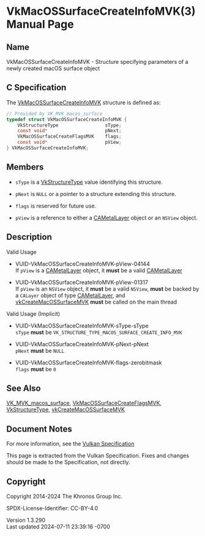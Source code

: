 # VkMacOSSurfaceCreateInfoMVK(3) Manual Page

## Name

VkMacOSSurfaceCreateInfoMVK - Structure specifying parameters of a newly
created macOS surface object



## <a href="#_c_specification" class="anchor"></a>C Specification

The [VkMacOSSurfaceCreateInfoMVK](https://registry.khronos.org/vulkan/specs/1.3-extensions/man/html/VkMacOSSurfaceCreateInfoMVK.html)
structure is defined as:

``` c
// Provided by VK_MVK_macos_surface
typedef struct VkMacOSSurfaceCreateInfoMVK {
    VkStructureType                 sType;
    const void*                     pNext;
    VkMacOSSurfaceCreateFlagsMVK    flags;
    const void*                     pView;
} VkMacOSSurfaceCreateInfoMVK;
```

## <a href="#_members" class="anchor"></a>Members

- `sType` is a [VkStructureType](https://registry.khronos.org/vulkan/specs/1.3-extensions/man/html/VkStructureType.html) value identifying
  this structure.

- `pNext` is `NULL` or a pointer to a structure extending this
  structure.

- `flags` is reserved for future use.

- `pView` is a reference to either a [CAMetalLayer](https://registry.khronos.org/vulkan/specs/1.3-extensions/man/html/CAMetalLayer.html)
  object or an `NSView` object.

## <a href="#_description" class="anchor"></a>Description

Valid Usage

- <a href="#VUID-VkMacOSSurfaceCreateInfoMVK-pView-04144"
  id="VUID-VkMacOSSurfaceCreateInfoMVK-pView-04144"></a>
  VUID-VkMacOSSurfaceCreateInfoMVK-pView-04144  
  If `pView` is a [CAMetalLayer](https://registry.khronos.org/vulkan/specs/1.3-extensions/man/html/CAMetalLayer.html) object, it **must**
  be a valid [CAMetalLayer](https://registry.khronos.org/vulkan/specs/1.3-extensions/man/html/CAMetalLayer.html)

- <a href="#VUID-VkMacOSSurfaceCreateInfoMVK-pView-01317"
  id="VUID-VkMacOSSurfaceCreateInfoMVK-pView-01317"></a>
  VUID-VkMacOSSurfaceCreateInfoMVK-pView-01317  
  If `pView` is an `NSView` object, it **must** be a valid `NSView`,
  **must** be backed by a `CALayer` object of type
  [CAMetalLayer](https://registry.khronos.org/vulkan/specs/1.3-extensions/man/html/CAMetalLayer.html), and
  [vkCreateMacOSSurfaceMVK](https://registry.khronos.org/vulkan/specs/1.3-extensions/man/html/vkCreateMacOSSurfaceMVK.html) **must** be
  called on the main thread

Valid Usage (Implicit)

- <a href="#VUID-VkMacOSSurfaceCreateInfoMVK-sType-sType"
  id="VUID-VkMacOSSurfaceCreateInfoMVK-sType-sType"></a>
  VUID-VkMacOSSurfaceCreateInfoMVK-sType-sType  
  `sType` **must** be `VK_STRUCTURE_TYPE_MACOS_SURFACE_CREATE_INFO_MVK`

- <a href="#VUID-VkMacOSSurfaceCreateInfoMVK-pNext-pNext"
  id="VUID-VkMacOSSurfaceCreateInfoMVK-pNext-pNext"></a>
  VUID-VkMacOSSurfaceCreateInfoMVK-pNext-pNext  
  `pNext` **must** be `NULL`

- <a href="#VUID-VkMacOSSurfaceCreateInfoMVK-flags-zerobitmask"
  id="VUID-VkMacOSSurfaceCreateInfoMVK-flags-zerobitmask"></a>
  VUID-VkMacOSSurfaceCreateInfoMVK-flags-zerobitmask  
  `flags` **must** be `0`

## <a href="#_see_also" class="anchor"></a>See Also

[VK_MVK_macos_surface](https://registry.khronos.org/vulkan/specs/1.3-extensions/man/html/VK_MVK_macos_surface.html),
[VkMacOSSurfaceCreateFlagsMVK](https://registry.khronos.org/vulkan/specs/1.3-extensions/man/html/VkMacOSSurfaceCreateFlagsMVK.html),
[VkStructureType](https://registry.khronos.org/vulkan/specs/1.3-extensions/man/html/VkStructureType.html),
[vkCreateMacOSSurfaceMVK](https://registry.khronos.org/vulkan/specs/1.3-extensions/man/html/vkCreateMacOSSurfaceMVK.html)

## <a href="#_document_notes" class="anchor"></a>Document Notes

For more information, see the <a
href="https://registry.khronos.org/vulkan/specs/1.3-extensions/html/vkspec.html#VkMacOSSurfaceCreateInfoMVK"
target="_blank" rel="noopener">Vulkan Specification</a>

This page is extracted from the Vulkan Specification. Fixes and changes
should be made to the Specification, not directly.

## <a href="#_copyright" class="anchor"></a>Copyright

Copyright 2014-2024 The Khronos Group Inc.

SPDX-License-Identifier: CC-BY-4.0

Version 1.3.290  
Last updated 2024-07-11 23:39:16 -0700
